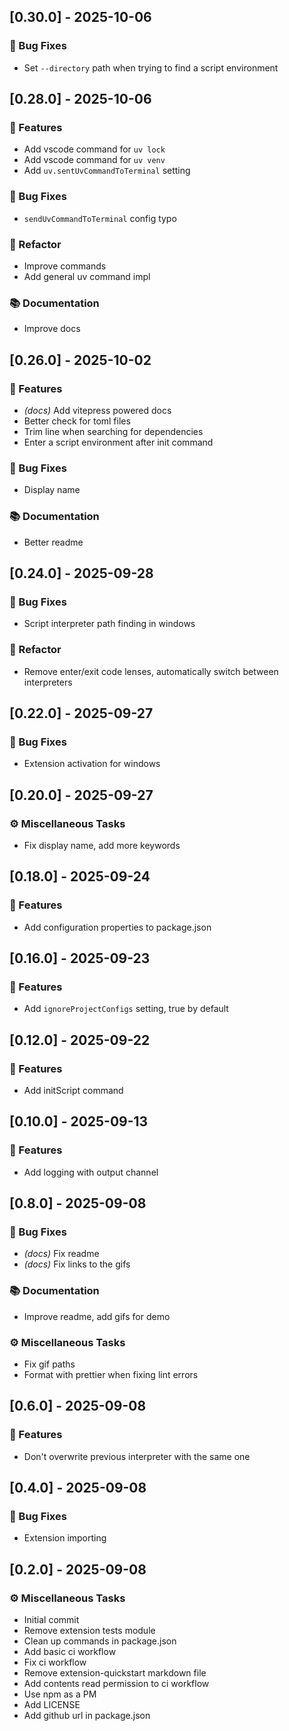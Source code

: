 ## [0.30.0] - 2025-10-06

### 🐛 Bug Fixes

- Set `--directory` path when trying to find a script environment
## [0.28.0] - 2025-10-06

### 🚀 Features

- Add vscode command for `uv lock`
- Add vscode command for `uv venv`
- Add `uv.sentUvCommandToTerminal` setting

### 🐛 Bug Fixes

- `sendUvCommandToTerminal` config typo

### 🚜 Refactor

- Improve commands
- Add general uv command impl

### 📚 Documentation

- Improve docs
## [0.26.0] - 2025-10-02

### 🚀 Features

- *(docs)* Add vitepress powered docs
- Better check for toml files
- Trim line when searching for dependencies
- Enter a script environment after init command

### 🐛 Bug Fixes

- Display name

### 📚 Documentation

- Better readme
## [0.24.0] - 2025-09-28

### 🐛 Bug Fixes

- Script interpreter path finding in windows

### 🚜 Refactor

- Remove enter/exit code lenses, automatically switch between interpreters
## [0.22.0] - 2025-09-27

### 🐛 Bug Fixes

- Extension activation for windows
## [0.20.0] - 2025-09-27

### ⚙️ Miscellaneous Tasks

- Fix display name, add more keywords
## [0.18.0] - 2025-09-24

### 🚀 Features

- Add configuration properties to package.json
## [0.16.0] - 2025-09-23

### 🚀 Features

- Add `ignoreProjectConfigs` setting, true by default
## [0.12.0] - 2025-09-22

### 🚀 Features

- Add initScript command
## [0.10.0] - 2025-09-13

### 🚀 Features

- Add logging with output channel
## [0.8.0] - 2025-09-08

### 🐛 Bug Fixes

- *(docs)* Fix readme
- *(docs)* Fix links to the gifs

### 📚 Documentation

- Improve readme, add gifs for demo

### ⚙️ Miscellaneous Tasks

- Fix gif paths
- Format with prettier when fixing lint errors
## [0.6.0] - 2025-09-08

### 🚀 Features

- Don't overwrite previous interpreter with the same one
## [0.4.0] - 2025-09-08

### 🐛 Bug Fixes

- Extension importing
## [0.2.0] - 2025-09-08

### ⚙️ Miscellaneous Tasks

- Initial commit
- Remove extension tests module
- Clean up commands in package.json
- Add basic ci workflow
- Fix ci workflow
- Remove extension-quickstart markdown file
- Add contents read permission to ci workflow
- Use npm as a PM
- Add LICENSE
- Add github url in package.json

